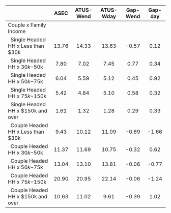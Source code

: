 
|                      |         ASEC |    ATUS-Wend |    ATUS-Wday |     Gap-Wend |      Gap-day |
| -------------------- | :----------: | :----------: | :----------: | :----------: | :----------: |
| Couple x Family Income |              |              |              |              |              |
| &nbsp;&nbsp;Single Headed HH x Less than $30k |        13.76 |        14.33 |        13.63 |        -0.57 |         0.12 |
| &nbsp;&nbsp;Single Headed HH x $30k-$50k |         7.80 |         7.02 |         7.45 |         0.77 |         0.34 |
| &nbsp;&nbsp;Single Headed HH x $50k-$75k |         6.04 |         5.59 |         5.12 |         0.45 |         0.92 |
| &nbsp;&nbsp;Single Headed HH x $75k-$150k |         5.42 |         4.84 |         5.10 |         0.58 |         0.32 |
| &nbsp;&nbsp;Single Headed HH x $150k and over |         1.61 |         1.32 |         1.28 |         0.29 |         0.33 |
| &nbsp;&nbsp;Couple Headed HH x Less than $30k |         9.43 |        10.12 |        11.09 |        -0.69 |        -1.66 |
| &nbsp;&nbsp;Couple Headed HH x $30k-$50k |        11.37 |        11.69 |        10.75 |        -0.32 |         0.62 |
| &nbsp;&nbsp;Couple Headed HH x $50k-$75k |        13.04 |        13.10 |        13.81 |        -0.06 |        -0.77 |
| &nbsp;&nbsp;Couple Headed HH x $75k-$150k |        20.90 |        20.95 |        22.14 |        -0.06 |        -1.24 |
| &nbsp;&nbsp;Couple Headed HH x $150k and over |        10.63 |        11.02 |         9.61 |        -0.39 |         1.02 |

